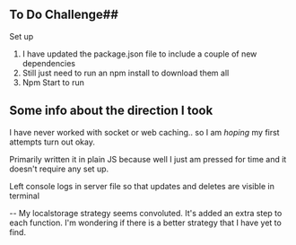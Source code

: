 ## To Do Challenge##

Set up
1. I have updated the package.json file to include a couple of new dependencies
2. Still just need to run an npm install to download them all
3. Npm Start to run



## Some info about the direction I took ##

I have never worked with socket or web caching.. so I am *hoping* my first attempts turn out okay.

Primarily written it in plain JS because well I just am pressed for time and it doesn't require any set up.

Left console logs in server file so that updates and deletes are visible in terminal 


-- My localstorage strategy seems convoluted. It's added an extra step to each function. I'm wondering if there is a better strategy that I have yet to find.



